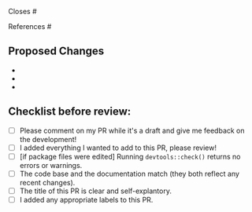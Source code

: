 <!-- Note which issues are linked to this pull request (PR) -->
<!-- If this PR is enough to close them you can write something like "Closes #10 and closes #12" -->
Closes #
<!-- If you just want to reference them without closing them, you can add something like "References #10" -->
References #

<!--Structure this Pull Request how you think is best, but here is a suggestion:-->

<!-- Add a short description of the PR here - what you have changed and why -->

## Proposed Changes
<!-- List major changes here, so that the reviewers can have a bit more context -->
<!-- If you want reviewers to test your code, give direction on how to do that -->
  -
  -
  -

## Checklist before review:
<!-- You're invited to open a draft PR so people can see what you are working on sooner -->
- [ ] Please comment on my PR while it's a draft and give me feedback on the development!
- [ ] I added everything I wanted to add to this PR, please review!
- [ ] [if package files were edited] Running `devtools::check()` returns no errors or warnings.
- [ ] The code base and the documentation match (they both reflect any recent changes). 
- [ ] The title of this PR is clear and self-explantory.
- [ ] I added any appropriate labels to this PR.
